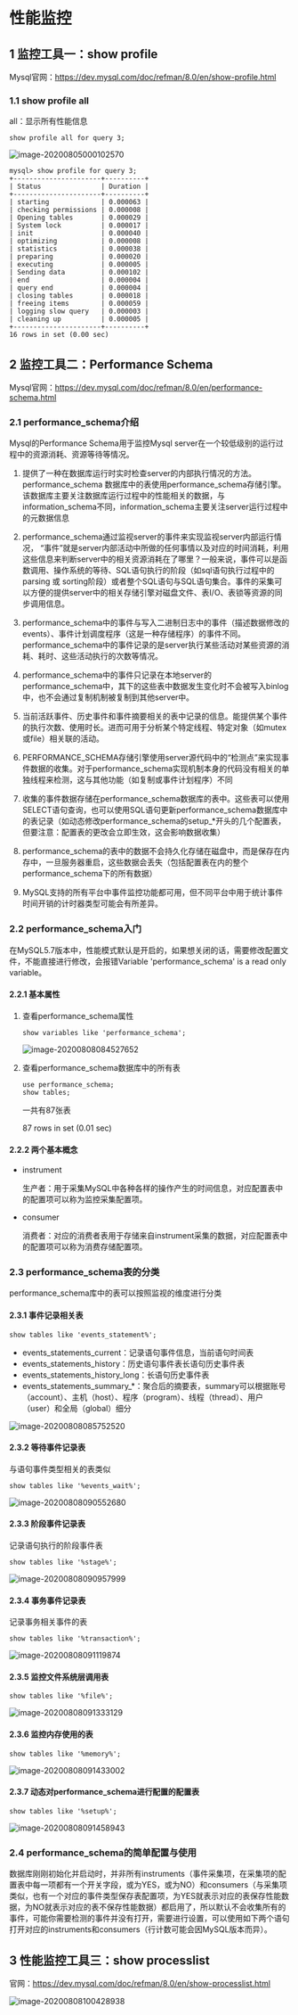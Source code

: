 # 性能监控

## 1 监控工具一：show profile

Mysql官网：https://dev.mysql.com/doc/refman/8.0/en/show-profile.html

### 1.1 show profile all

all：显示所有性能信息

```mysql
show profile all for query 3;
```

![image-20200805000102570](https://yeyangshu-picgo.oss-cn-shanghai.aliyuncs.com/img/image-20200805000102570.png)



```mysql
mysql> show profile for query 3;
+----------------------+----------+
| Status               | Duration |
+----------------------+----------+
| starting             | 0.000063 |
| checking permissions | 0.000008 |
| Opening tables       | 0.000029 |
| System lock          | 0.000017 |
| init                 | 0.000040 |
| optimizing           | 0.000008 |
| statistics           | 0.000038 |
| preparing            | 0.000020 |
| executing            | 0.000005 |
| Sending data         | 0.000102 |
| end                  | 0.000004 |
| query end            | 0.000004 |
| closing tables       | 0.000018 |
| freeing items        | 0.000059 |
| logging slow query   | 0.000003 |
| cleaning up          | 0.000005 |
+----------------------+----------+
16 rows in set (0.00 sec)
```

## 2 监控工具二：Performance Schema

Mysql官网：https://dev.mysql.com/doc/refman/8.0/en/performance-schema.html

### 2.1 performance_schema介绍

Mysql的Performance Schema用于监控Mysql server在一个较低级别的运行过程中的资源消耗、资源等待等情况。

1. 提供了一种在数据库运行时实时检查server的内部执行情况的方法。performance_schema 数据库中的表使用performance_schema存储引擎。该数据库主要关注数据库运行过程中的性能相关的数据，与information_schema不同，information_schema主要关注server运行过程中的元数据信息

2. performance_schema通过监视server的事件来实现监视server内部运行情况， “事件”就是server内部活动中所做的任何事情以及对应的时间消耗，利用这些信息来判断server中的相关资源消耗在了哪里？一般来说，事件可以是函数调用、操作系统的等待、SQL语句执行的阶段（如sql语句执行过程中的parsing 或 sorting阶段）或者整个SQL语句与SQL语句集合。事件的采集可以方便的提供server中的相关存储引擎对磁盘文件、表I/O、表锁等资源的同步调用信息。

3. performance_schema中的事件与写入二进制日志中的事件（描述数据修改的events）、事件计划调度程序（这是一种存储程序）的事件不同。performance_schema中的事件记录的是server执行某些活动对某些资源的消耗、耗时、这些活动执行的次数等情况。
4. performance_schema中的事件只记录在本地server的performance_schema中，其下的这些表中数据发生变化时不会被写入binlog中，也不会通过复制机制被复制到其他server中。
5. 当前活跃事件、历史事件和事件摘要相关的表中记录的信息。能提供某个事件的执行次数、使用时长。进而可用于分析某个特定线程、特定对象（如mutex或file）相关联的活动。
6. PERFORMANCE_SCHEMA存储引擎使用server源代码中的“检测点”来实现事件数据的收集。对于performance_schema实现机制本身的代码没有相关的单独线程来检测，这与其他功能（如复制或事件计划程序）不同
7. 收集的事件数据存储在performance_schema数据库的表中。这些表可以使用SELECT语句查询，也可以使用SQL语句更新performance_schema数据库中的表记录（如动态修改performance_schema的setup_*开头的几个配置表，但要注意：配置表的更改会立即生效，这会影响数据收集）
8. performance_schema的表中的数据不会持久化存储在磁盘中，而是保存在内存中，一旦服务器重启，这些数据会丢失（包括配置表在内的整个performance_schema下的所有数据）
9. MySQL支持的所有平台中事件监控功能都可用，但不同平台中用于统计事件时间开销的计时器类型可能会有所差异。 

### 2.2 performance_schema入门

在MySQL5.7版本中，性能模式默认是开启的，如果想关闭的话，需要修改配置文件，不能直接进行修改，会报错Variable 'performance_schema' is a read only variable。

#### 2.2.1 基本属性

1. 查看performance_schema属性

   ```mysql
   show variables like 'performance_schema';
   ```

   ![image-20200808084527652](https://yeyangshu-picgo.oss-cn-shanghai.aliyuncs.com/img/image-20200808084527652.png)

2. 查看performance_schema数据库中的所有表

   ```
   use performance_schema;
   show tables;
   ```

   一共有87张表

   87 rows in set (0.01 sec)

#### 2.2.2 两个基本概念

- instrument

  生产者：用于采集MySQL中各种各样的操作产生的时间信息，对应配置表中的配置项可以称为监控采集配置项。

- consumer

  消费者：对应的消费者表用于存储来自instrument采集的数据，对应配置表中的配置项可以称为消费存储配置项。

### 2.3 performance_schema表的分类

performance_schema库中的表可以按照监视的维度进行分类

#### 2.3.1 事件记录相关表

```mysql
show tables like 'events_statement%';
```

- events_statements_current：记录语句事件信息，当前语句时间表
- events_statements_history：历史语句事件表长语句历史事件表
- events_statements_history_long：长语句历史事件表
- events_statements_summary_*：聚合后的摘要表，summary可以根据账号（account）、主机（host）、程序（program）、线程（thread）、用户（user）和全局（global）细分

![image-20200808085752520](https://yeyangshu-picgo.oss-cn-shanghai.aliyuncs.com/img/image-20200808085752520.png)

#### 2.3.2 等待事件记录表

与语句事件类型相关的表类似

```mysql
show tables like '%events_wait%';
```

![image-20200808090552680](https://yeyangshu-picgo.oss-cn-shanghai.aliyuncs.com/img/image-20200808090552680.png)

#### 2.3.3 阶段事件记录表

记录语句执行的阶段事件表

```mysql
show tables like '%stage%';
```

![image-20200808090957999](https://yeyangshu-picgo.oss-cn-shanghai.aliyuncs.com/img/image-20200808090957999.png)

#### 2.3.4 事务事件记录表

记录事务相关事件的表

```mysql
show tables like '%transaction%';
```

![image-20200808091119874](https://yeyangshu-picgo.oss-cn-shanghai.aliyuncs.com/img/image-20200808091119874.png)

#### 2.3.5 监控文件系统层调用表

```mysql
show tables like '%file%';
```

![image-20200808091333129](https://yeyangshu-picgo.oss-cn-shanghai.aliyuncs.com/img/image-20200808091333129.png)

#### 2.3.6 监控内存使用的表

```mysql
show tables like '%memory%';
```

![image-20200808091433002](https://yeyangshu-picgo.oss-cn-shanghai.aliyuncs.com/img/image-20200808091433002.png)

#### 2.3.7 动态对performance_schema进行配置的配置表

```mysql
show tables like '%setup%';
```

![image-20200808091458943](https://yeyangshu-picgo.oss-cn-shanghai.aliyuncs.com/img/image-20200808091458943.png)

### 2.4 performance_schema的简单配置与使用

数据库刚刚初始化并启动时，并非所有instruments（事件采集项，在采集项的配置表中每一项都有一个开关字段，或为YES，或为NO）和consumers（与采集项类似，也有一个对应的事件类型保存表配置项，为YES就表示对应的表保存性能数据，为NO就表示对应的表不保存性能数据）都启用了，所以默认不会收集所有的事件，可能你需要检测的事件并没有打开，需要进行设置，可以使用如下两个语句打开对应的instruments和consumers（行计数可能会因MySQL版本而异）。

## 3 性能监控工具三：show processlist

官网：https://dev.mysql.com/doc/refman/8.0/en/show-processlist.html

![image-20200808100428938](https://yeyangshu-picgo.oss-cn-shanghai.aliyuncs.com/img/image-20200808100428938.png)